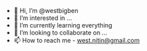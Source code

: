 - 👋 Hi, I’m @westbigben
- 👀 I’m interested in ...
- 🌱 I’m currently learning everything
- 💞️ I’m looking to collaborate on ...
- 📫 How to reach me - west.nitin@gmail.com

<!---
westbigben/westbigben is a ✨ special ✨ repository because its `README.md` (this file) appears on your GitHub profile.
You can click the Preview link to take a look at your changes.
--->
